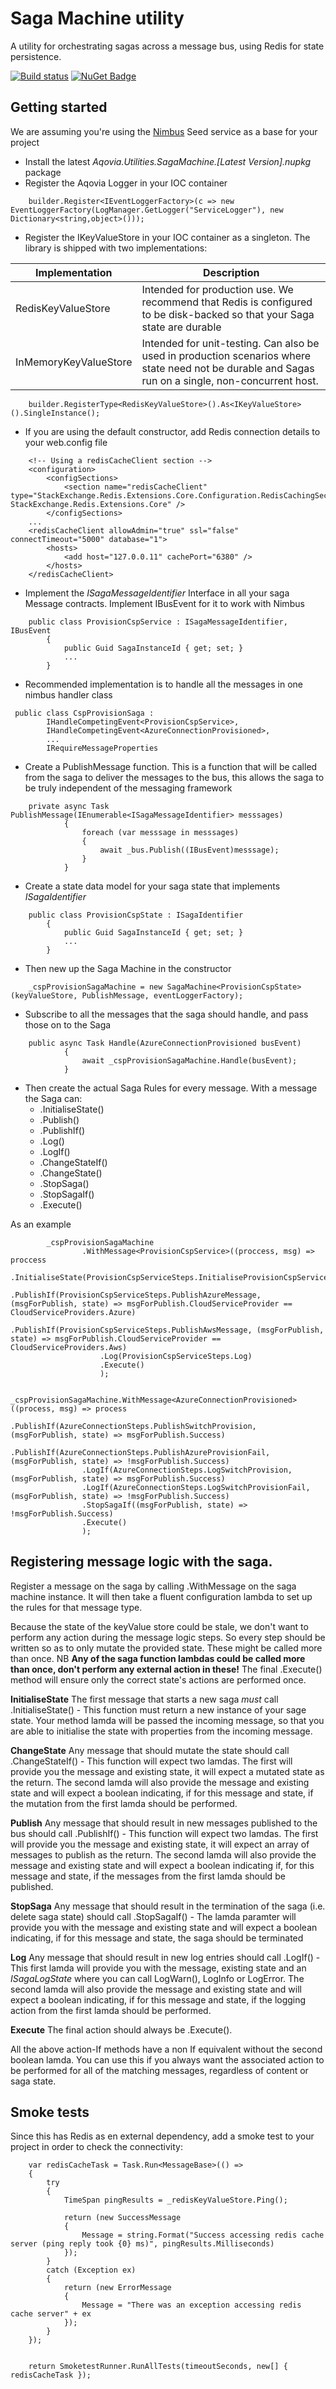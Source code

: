 # Saga Machine utility

A utility for orchestrating sagas across a message bus, using Redis for state persistence.

[![Build status](https://ci.appveyor.com/api/projects/status/pi0fyl6v11c899lo/branch/master?svg=true)](https://ci.appveyor.com/project/aqovia/aqovia-sagamachine/branch/master) [![NuGet Badge](https://buildstats.info/nuget/aqovia.sagamachine)](https://www.nuget.org/packages/aqovia.sagamachine/)


## Getting started

We are assuming you're using the [Nimbus](https://github.com/NimbusAPI/Nimbus) Seed service as a base for your project

* Install the latest *Aqovia.Utilities.SagaMachine.[Latest Version].nupkg* package
* Register the Aqovia Logger in your IOC container
```
    builder.Register<IEventLoggerFactory>(c => new EventLoggerFactory(LogManager.GetLogger("ServiceLogger"), new Dictionary<string,object>())); 
```
* Register the IKeyValueStore in your IOC container as a singleton. The library is shipped with two implementations:

| Implementation        | Description                                                                                                               |
|-----------------------|---------------------------------------------------------------------------------------------------------------------------|
| RedisKeyValueStore    | Intended for production use. We recommend that Redis is configured to be disk-backed so that your Saga state are durable  |
| InMemoryKeyValueStore | Intended for unit-testing. Can also be used in production scenarios where state need not be durable and Sagas run on a single, non-concurrent host.                                                                                                |

```
    builder.RegisterType<RedisKeyValueStore>().As<IKeyValueStore>().SingleInstance();
```
* If you are using the default constructor, add Redis connection details to your web.config file
```
	<!-- Using a redisCacheClient section -->
	<configuration>
		<configSections>
			<section name="redisCacheClient" type="StackExchange.Redis.Extensions.Core.Configuration.RedisCachingSectionHandler, StackExchange.Redis.Extensions.Core" />
		</configSections>
	...
	<redisCacheClient allowAdmin="true" ssl="false" connectTimeout="5000" database="1">
		<hosts>
			<add host="127.0.0.11" cachePort="6380" />
		</hosts>
	</redisCacheClient>
```
* Implement the _ISagaMessageIdentifier_ Interface in all your saga Message contracts. Implement IBusEvent for it to work with Nimbus 
```
	public class ProvisionCspService : ISagaMessageIdentifier, IBusEvent
		{
			public Guid SagaInstanceId { get; set; }
			...
		}
```
* Recommended implementation is to handle all the messages in one nimbus handler class
```
 public class CspProvisionSaga :
        IHandleCompetingEvent<ProvisionCspService>,
        IHandleCompetingEvent<AzureConnectionProvisioned>,        
		...
        IRequireMessageProperties
```
* Create a PublishMessage function. This is a function that will be called from the saga to deliver the messages to the bus, this allows the saga to be truly independent of the messaging framework
```
	private async Task PublishMessage(IEnumerable<ISagaMessageIdentifier> messsages)
			{
				foreach (var messsage in messsages)
				{
					await _bus.Publish((IBusEvent)messsage);
				}
			}
```
* Create a state data model for your saga state that implements _ISagaIdentifier_
```
	public class ProvisionCspState : ISagaIdentifier
		{
			public Guid SagaInstanceId { get; set; }
			...
		}
```
* Then new up the Saga Machine in the constructor
```
	_cspProvisionSagaMachine = new SagaMachine<ProvisionCspState>(keyValueStore, PublishMessage, eventLoggerFactory);
```
* Subscribe to all the messages that the saga should handle, and pass those on to the Saga
```
	public async Task Handle(AzureConnectionProvisioned busEvent)
			{
				await _cspProvisionSagaMachine.Handle(busEvent);
			}
```
* Then create the actual Saga Rules for every message. With a message the Saga can:
	* .InitialiseState() 
	* .Publish()
	* .PublishIf()
	* .Log()
	* .LogIf()
	* .ChangeStateIf()
	* .ChangeState()	
	* .StopSaga()
	* .StopSagaIf()
	* .Execute()
    
As an example
```
		_cspProvisionSagaMachine
                .WithMessage<ProvisionCspService>((proccess, msg) => proccess
                    .InitialiseState(ProvisionCspServiceSteps.InitialiseProvisionCspServiceState)
                    .PublishIf(ProvisionCspServiceSteps.PublishAzureMessage, (msgForPublish, state) => msgForPublish.CloudServiceProvider == CloudServiceProviders.Azure)
                    .PublishIf(ProvisionCspServiceSteps.PublishAwsMessage, (msgForPublish, state) => msgForPublish.CloudServiceProvider == CloudServiceProviders.Aws)
                    .Log(ProvisionCspServiceSteps.Log)
                    .Execute()                    
                    );

            _cspProvisionSagaMachine.WithMessage<AzureConnectionProvisioned>((process, msg) => process
                .PublishIf(AzureConnectionSteps.PublishSwitchProvision, (msgForPublish, state) => msgForPublish.Success)
                .PublishIf(AzureConnectionSteps.PublishAzureProvisionFail, (msgForPublish, state) => !msgForPublish.Success)
                .LogIf(AzureConnectionSteps.LogSwitchProvision, (msgForPublish, state) => msgForPublish.Success)
                .LogIf(AzureConnectionSteps.LogSwitchProvisionFail, (msgForPublish, state) => !msgForPublish.Success)
                .StopSagaIf((msgForPublish, state) => !msgForPublish.Success)
                .Execute()
                );
```

## Registering message logic with the saga.

Register a message on the saga by calling .WithMessage<MessageType> on the saga machine instance. It will then take a fluent configuration lambda to set up the rules for that message type.

Because the state of the keyValue store could be stale, we don't want to perform any action during the message logic steps. So every step should be written so as to only mutate the provided state. These might be called more than once. NB **Any of the saga function lambdas could be called more than once, don't perform any external action in these!** The final .Execute() method will ensure only the correct state's actions are performed once.

**InitialiseState**
The first message that starts a new saga *must* call .InitialiseState() - This function must return a new instance of your sage state. Your method lamda will be passed the incoming message, so that you are able to initialise the state with properties from the incoming message.

**ChangeState**
Any message that should mutate the state should call .ChangeStateIf() - This function will expect two lamdas. The first will provide you the message and existing state, it will expect a mutated state as the return. The second lamda will also provide the message and existing state and will expect a boolean indicating, if for this message and state, if the mutation from the first lamda should be performed.

**Publish**
Any message that should result in new messages published to the bus should call .PublishIf() - This function will expect two lamdas. The first will provide you the message and existing state, it will expect an array of messages to publish as the return. The second lamda will also provide the message and existing state and will expect a boolean indicating if, for this message and state, if the messages from the first lamda should be published.

**StopSaga**
Any message that should result in the termination of the saga (i.e. delete saga state) should call .StopSagaIf() - The lamda paramter will provide you with the message and existing state and will expect a boolean indicating, if for this message and state, the saga should be terminated

**Log**
Any message that should result in new log entries should call .LogIf() - This first lamda will provide you with the message, existing state and an _ISagaLogState_ where you can call LogWarn(), LogInfo or LogError. The second lamda will also provide the message and existing state and will expect a boolean indicating, if for this message and state, if the logging action from the first lamda should be performed.

**Execute**
The final action should always be .Execute().

All the above action-If methods have a non If equivalent without the second boolean lamda. You can use this if you always want the associated action to be performed for all of the matching messages, regardless of content or saga state.

## Smoke tests

Since this has Redis as en external dependency, add a smoke test to your project in order to check the connectivity:
```
	var redisCacheTask = Task.Run<MessageBase>(() =>
	{           
		try
		{
			TimeSpan pingResults = _redisKeyValueStore.Ping();

			return (new SuccessMessage
			{
				Message = string.Format("Success accessing redis cache server (ping reply took {0} ms)", pingResults.Milliseconds)
			});
		}
		catch (Exception ex)
		{
			return (new ErrorMessage
			{
				Message = "There was an exception accessing redis cache server" + ex
			});
		}
	});


	return SmoketestRunner.RunAllTests(timeoutSeconds, new[] { redisCacheTask });
```
